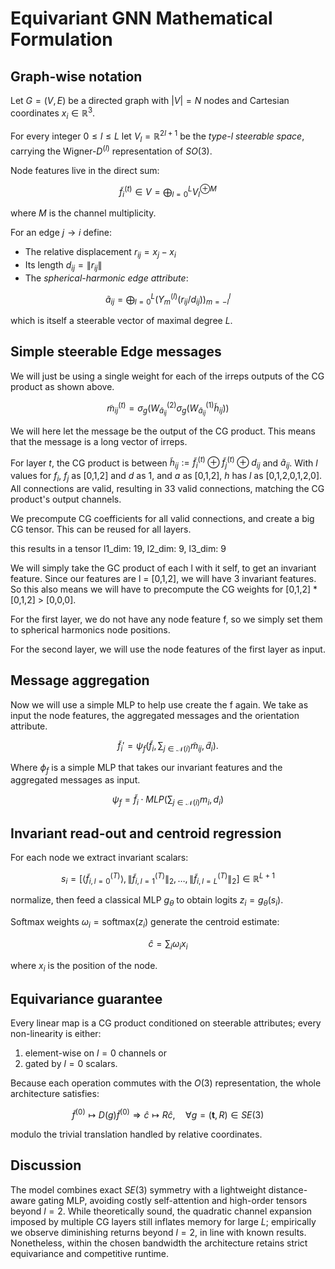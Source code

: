 # Equivariant GNN Mathematical Formulation

## Graph-wise notation

Let $G=(V,E)$ be a directed graph with $|V|=N$ nodes and Cartesian coordinates $x_i \in \mathbb{R}^3$.

For every integer $0 \leq l \leq L$ let $V_l = \mathbb{R}^{2l+1}$ be the _type-$l$ steerable space_, carrying the Wigner-$D^{(l)}$ representation of $SO(3)$.

Node features live in the direct sum:

$$
\tilde{f}_i^{(t)} \in V = \bigoplus_{l=0}^L V_l^{\oplus M}
$$

where $M$ is the channel multiplicity.

For an edge $j \to i$ define:

- The relative displacement $r_{ij} = x_j - x_i$
- Its length $d_{ij} = \|r_{ij}\|$
- The _spherical-harmonic edge attribute_:

$$
\tilde{a}_{ij} = \bigoplus_{l=0}^L \left(Y_m^{(l)}(r_{ij}/d_{ij})\right)_{m=-l}^l
$$

which is itself a steerable vector of maximal degree $L$.

## Simple steerable Edge messages

We will just be using a single weight for each of the irreps outputs of the CG product as shown above.

$$
\tilde{m}_{ij}^{(t)} = \sigma_g\left(W_{\tilde{a}_{ij}}^{(2)} \sigma_g\left(W_{\tilde{a}_{ij}}^{(1)} \tilde{h}_{ij}\right)\right)
$$

We will here let the message be the output of the CG product. This means that the message is a long vector of irreps.

For layer $t$, the CG product is between $\tilde{h}_{ij} := \tilde{f}_i^{(t)} \oplus \tilde{f}_j^{(t)} \oplus d_{ij}$ and $\tilde{a}_{ij}$. With $l$ values for $f_i$, $f_j$ as [0,1,2] and $d$ as 1, and $a$ as [0,1,2], $h$ has $l$ as [0,1,2,0,1,2,0]. All connections are valid, resulting in 33 valid connections, matching the CG product's output channels.

We precompute CG coefficients for all valid connections, and create a big CG tensor. This can be reused for all layers.

this results in a tensor l1_dim: 19, l2_dim: 9, l3_dim: 9

We will simply take the GC product of each l with it self, to get an invariant feature. Since our features are l = [0,1,2], we will have 3 invariant features. So this also means we will have to precompute the CG weights for [0,1,2] \* [0,1,2] > [0,0,0].

For the first layer, we do not have any node feature f, so we simply set them to spherical harmonics node positions.

For the second layer, we will use the node features of the first layer as input.

## Message aggregation

Now we will use a simple MLP to help use create the f again. We take as input the node features, the aggregated messages and the orientation attribute.

$$
\tilde{f}_i' = \psi_f \left( \tilde{f}_i, \sum_{j \in \mathcal{N}(i)} \tilde{m}_{ij}, \tilde{d}_i \right).
$$

Where $\phi_f$ is a simple MLP that takes our invariant features and the aggregated messages as input.

$$
\psi_f = \tilde{f}_i \cdot MLP(\sum_{j \in \mathcal{N}(i)} m_i, d_i)
$$

## Invariant read-out and centroid regression

For each node we extract invariant scalars:

$$
s_i = \left[\langle\tilde{f}_{i,l=0}^{(T)}\rangle, \|\tilde{f}_{i,l=1}^{(T)}\|_2, \ldots, \|\tilde{f}_{i,l=L}^{(T)}\|_2\right] \in \mathbb{R}^{L+1}
$$

normalize, then feed a classical MLP $g_\theta$ to obtain logits $z_i = g_\theta(s_i)$.

Softmax weights $\omega_i = \text{softmax}(z_i)$ generate the centroid estimate:

$$
\hat{c} = \sum_i \omega_i x_i
$$

where $x_i$ is the position of the node.

## Equivariance guarantee

Every linear map is a CG product conditioned on steerable attributes;
every non-linearity is either:

1. element-wise on $l=0$ channels or
2. gated by $l=0$ scalars.

Because each operation commutes with the $O(3)$ representation, the whole architecture satisfies:

$$
\tilde{f}^{(0)} \mapsto D(g)\tilde{f}^{(0)} \Longrightarrow \hat{c} \mapsto R\hat{c}, \quad \forall g=(\mathbf{t},R) \in SE(3)
$$

modulo the trivial translation handled by relative coordinates.

## Discussion

The model combines exact $SE(3)$ symmetry with a lightweight distance-aware gating MLP, avoiding costly self-attention and high-order tensors beyond $l=2$. While theoretically sound, the quadratic channel expansion imposed by multiple CG layers still inflates memory for large $L$; empirically we observe diminishing returns beyond $l=2$, in line with known results. Nonetheless, within the chosen bandwidth the architecture retains strict equivariance and competitive runtime.
